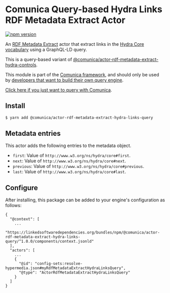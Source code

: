 # Comunica Query-based Hydra Links RDF Metadata Extract Actor

[![npm version](https://badge.fury.io/js/%40comunica%2Factor-rdf-metadata-extract-hydra-links-query.svg)](https://www.npmjs.com/package/@comunica/actor-rdf-metadata-extract-hydra-links-query)

An [RDF Metadata Extract](https://github.com/comunica/comunica/tree/master/packages/bus-rdf-metadata-extract) actor that
extract links in the [Hydra Core vocabulary](https://www.hydra-cg.com/spec/latest/core/)
using a GraphQL-LD query.

This is a query-based variant of [@comunica/actor-rdf-metadata-extract-hydra-controls](https://github.com/comunica/comunica/tree/master/packages/actor-rdf-metadata-extract-hydra-controls).

This module is part of the [Comunica framework](https://github.com/comunica/comunica),
and should only be used by [developers that want to build their own query engine](https://comunica.dev/docs/modify/).

[Click here if you just want to query with Comunica](https://comunica.dev/docs/query/).

## Install

```bash
$ yarn add @comunica/actor-rdf-metadata-extract-hydra-links-query
```

## Metadata entries

This actor adds the following entries to the metadata object.

* `first`: Value of `http://www.w3.org/ns/hydra/core#first`.
* `next`: Value of `http://www.w3.org/ns/hydra/core#next`.
* `previous`: Value of `http://www.w3.org/ns/hydra/core#previous`.
* `last`: Value of `http://www.w3.org/ns/hydra/core#last`.

## Configure

After installing, this package can be added to your engine's configuration as follows:
```text
{
  "@context": [
    ...
    "https://linkedsoftwaredependencies.org/bundles/npm/@comunica/actor-rdf-metadata-extract-hydra-links-query/^1.0.0/components/context.jsonld"  
  ],
  "actors": [
    ...
    {
      "@id": "config-sets:resolve-hypermedia.json#myRdfMetadataExtractHydraLinksQuery",
      "@type": "ActorRdfMetadataExtractHydraLinksQuery"
    }
  ]
}
```
